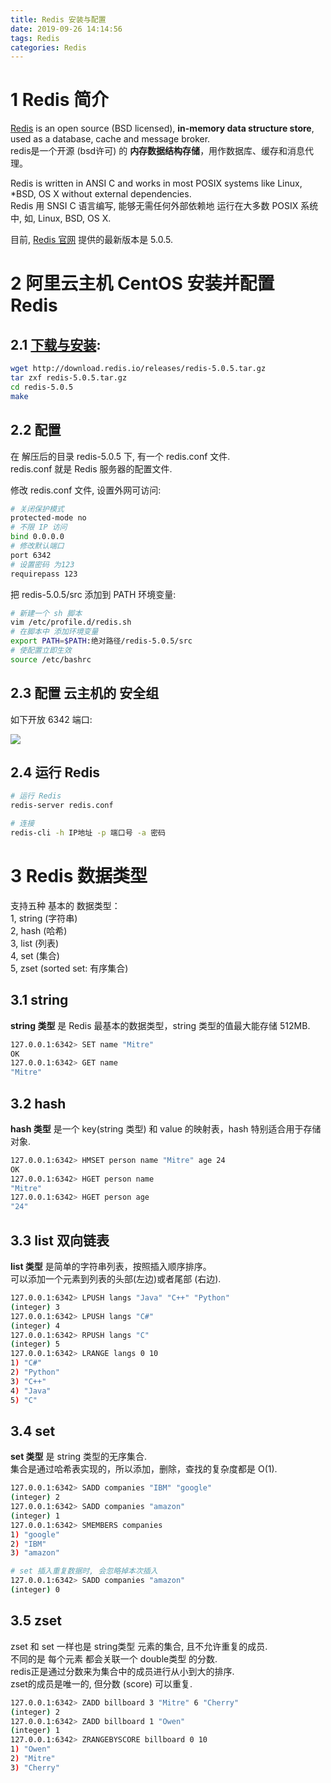 ```yaml
---
title: Redis 安装与配置
date: 2019-09-26 14:14:56
tags: Redis
categories: Redis
---
```


# 1 Redis 简介

[Redis](https://redis.io/topics/introduction) is an open source (BSD licensed), **in-memory data structure store**, used as a database, cache and message broker.  
redis是一个开源 (bsd许可) 的 **内存数据结构存储**，用作数据库、缓存和消息代理。  

Redis is written in ANSI C and works in most POSIX systems like Linux, \*BSD, OS X without external dependencies.  
Redis 用 SNSI C 语言编写, 能够无需任何外部依赖地 运行在大多数 POSIX 系统中, 如, Linux, BSD, OS X.  

目前, [Redis 官网](https://redis.io) 提供的最新版本是 5.0.5.  

# 2 阿里云主机 CentOS 安装并配置 Redis

## 2.1 [下载与安装](https://redis.io/download):  
```bash
wget http://download.redis.io/releases/redis-5.0.5.tar.gz
tar zxf redis-5.0.5.tar.gz
cd redis-5.0.5
make
```

## 2.2 配置
在 解压后的目录 redis-5.0.5 下, 有一个 redis.conf 文件.  
redis.conf 就是 Redis 服务器的配置文件.  

修改 redis.conf 文件, 设置外网可访问:  
```sh
# 关闭保护模式
protected-mode no
# 不限 IP 访问
bind 0.0.0.0
# 修改默认端口
port 6342
# 设置密码 为123
requirepass 123
```

把 redis-5.0.5/src 添加到 PATH 环境变量:  
```sh
# 新建一个 sh 脚本
vim /etc/profile.d/redis.sh
# 在脚本中 添加环境变量
export PATH=$PATH:绝对路径/redis-5.0.5/src
# 使配置立即生效
source /etc/bashrc
```

## 2.3 配置 云主机的 安全组
如下开放 6342 端口:  

![](https://mitre.oss-cn-hangzhou.aliyuncs.com/blog2019/pic09/redis.png?Expires=1569483171&OSSAccessKeyId=TMP.hVdAfGhbtviU16RhyBhYqDm1fd7RgtBPFxVNSq4PixKWMckSgzUFnAdR6teGokySgJsS1SpnoCNgbiAbUbDAVrAPtksaX3LTEkf6AvPXyw8WtvSVXK3BZkwdnkNk2r.tmp&Signature=rg%2Fa11ojkZgh%2F9erPwzM7%2Bhj0FU%3D)

## 2.4 运行 Redis
```sh
# 运行 Redis
redis-server redis.conf

# 连接
redis-cli -h IP地址 -p 端口号 -a 密码
```

# 3 Redis 数据类型
支持五种 基本的 数据类型：  
1, string (字符串)   
2, hash (哈希)  
3, list (列表)   
4, set (集合)  
5, zset (sorted set: 有序集合)  

## 3.1 string
**string 类型** 是 Redis 最基本的数据类型，string 类型的值最大能存储 512MB.  
```sh
127.0.0.1:6342> SET name "Mitre"
OK
127.0.0.1:6342> GET name
"Mitre"
```

## 3.2 hash
**hash 类型** 是一个 key(string 类型) 和 value 的映射表，hash 特别适合用于存储对象.  
```sh
127.0.0.1:6342> HMSET person name "Mitre" age 24
OK
127.0.0.1:6342> HGET person name
"Mitre"
127.0.0.1:6342> HGET person age
"24"
```

## 3.3 list 双向链表  
**list 类型** 是简单的字符串列表，按照插入顺序排序。  
可以添加一个元素到列表的头部(左边)或者尾部 (右边).  
```sh
127.0.0.1:6342> LPUSH langs "Java" "C++" "Python"
(integer) 3
127.0.0.1:6342> LPUSH langs "C#"
(integer) 4
127.0.0.1:6342> RPUSH langs "C"
(integer) 5
127.0.0.1:6342> LRANGE langs 0 10
1) "C#"
2) "Python"
3) "C++"
4) "Java"
5) "C"
```

## 3.4 set
**set 类型** 是 string 类型的无序集合.  
集合是通过哈希表实现的，所以添加，删除，查找的复杂度都是 O(1).  
```sh
127.0.0.1:6342> SADD companies "IBM" "google"
(integer) 2
127.0.0.1:6342> SADD companies "amazon"
(integer) 1
127.0.0.1:6342> SMEMBERS companies
1) "google"
2) "IBM"
3) "amazon"

# set 插入重复数据时, 会忽略掉本次插入
127.0.0.1:6342> SADD companies "amazon"
(integer) 0
```

## 3.5 zset
zset 和 set 一样也是 string类型 元素的集合, 且不允许重复的成员.  
不同的是 每个元素 都会关联一个 double类型 的分数.  
redis正是通过分数来为集合中的成员进行从小到大的排序.  
zset的成员是唯一的, 但分数 (score) 可以重复.
```sh
127.0.0.1:6342> ZADD billboard 3 "Mitre" 6 "Cherry"
(integer) 2
127.0.0.1:6342> ZADD billboard 1 "Owen"
(integer) 1
127.0.0.1:6342> ZRANGEBYSCORE billboard 0 10
1) "Owen"
2) "Mitre"
3) "Cherry"
```
